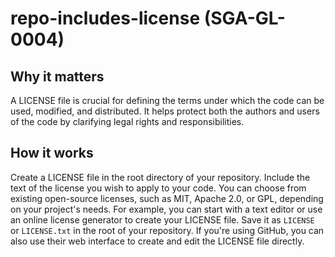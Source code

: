 
# repo-includes-license (SGA-GL-0004)

## Why it matters

A LICENSE file is crucial for defining the terms under which the code can be used, modified, and distributed. It helps protect both the authors and users of the code by clarifying legal rights and responsibilities.

## How it works

Create a LICENSE file in the root directory of your repository. Include the text of the license you wish to apply to your code. You can choose from existing open-source licenses, such as MIT, Apache 2.0, or GPL, depending on your project&#39;s needs. For example, you can start with a text editor or use an online license generator to create your LICENSE file. Save it as `LICENSE` or `LICENSE.txt` in the root of your repository. If you&#39;re using GitHub, you can also use their web interface to create and edit the LICENSE file directly.
